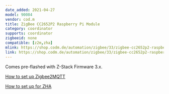 ```yaml
---
date_added: 2021-04-27
model: 90084
vendor: cod.m
title: ZigBee CC2652P2 Raspberry Pi Module
category: coordinator
supports: coordinator
zigbeeid: none
compatible: [z2m,zha]
mlink: https://shop.codm.de/automation/zigbee/33/zigbee-cc2652p2-raspberry-pi-module
link: https://shop.codm.de/automation/zigbee/33/zigbee-cc2652p2-raspberry-pi-module
---
```


Comes pre-flashed with Z-Stack Firmware 3.x. 

[How to set up Zigbee2MQTT](https://github.com/codm/cc2652-raspberry-pi-module)

[How to set up for ZHA](https://github.com/MarijnPessers/cod.m-CC2538-CC2592-for-Home-Assistant)
